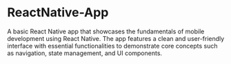 # ReactNative-App
A basic React Native app that showcases the fundamentals of mobile development using React Native. The app features a clean and user-friendly interface with essential functionalities to demonstrate core concepts such as navigation, state management, and UI components.

